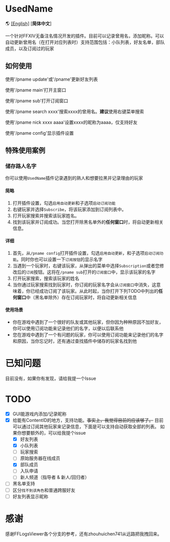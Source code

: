 # UsedName

🌎 [[English]](https://github.com/LittleNightmare/UsedName/blob/Memory/README.md) [**简体中文**]

一个针对FFXIV无备注名情况开发的插件。目前可以记录曾用名，添加昵称。可以自动更新曾用名（在打开对应列表时）支持范围包括：小队列表，好友名单，部队成员，以及订阅过的玩家

## 如何使用

使用'/pname update'或'/pname'更新好友列表

使用'/pname main'打开主窗口

使用'/pname sub'打开订阅窗口

使用'/pname search xxxx'搜索xxxx的曾用名。**建议**使用右键菜单搜索

使用'/pname nick xxxx aaaa'设置xxxx的昵称为aaaa，仅支持好友

使用'/pname config'显示插件设置

## 特殊使用案例

### 储存路人名字

你可以使用`UsedName`插件记录遇到的熟人和想要拉黑并记录理由的玩家

#### 简略

1. 打开插件设置，勾选`启用自动更新`和子选项`启动订阅功能`
2. 右键玩家并选择`Subscribe`，将该玩家添加到订阅列表中。
3. 打开玩家搜索并搜索该玩家姓名。
4. 找到该玩家并订阅成功。当您打开除黑名单外的**任何窗口**时，将自动更新相关信息。

#### 详细

1. 首先，从`/pname config`打开插件设置，勾选`启用自动更新`，和子选项`启动订阅功能`。同时你也可以设置一下`订阅按钮`的显示名字
2. 当遇到一个玩家时，右键该玩家，从弹出的菜单中选择`Subscription`或者您修改后的`订阅`按钮。这将在`/pname sub`打开的`订阅窗口`中，显示该玩家的名字
3. 打开玩家搜索，搜索该玩家的姓名
4. 当你通过玩家搜索找到玩家时，你订阅的玩家名字会从`订阅窗口`中消失，这意味着，你已经成功订阅了该玩家。从此时起，当你打开下列TODO中列出的**任何窗口**中（黑名单除外）存在订阅玩家时，将自动更新相关信息

#### 使用场景
* 你在游戏中遇到了一个很好的队友或其他玩家，但你因为种种原因不加好友，你可以使用订阅功能来记录他们的名字，以便以后联系他
* 您在游戏中遇到了一个有问题的玩家，你可以使用订阅功能来记录他们的名字和原因，当你忘记时，还有通过查找插件中储存的玩家名找到他

# 已知问题
目前没有，如果你有发现，请给我提一个Issue 

# TODO
- [x] GUI能游戏内添加/记录昵称
- [x] 给能有ContentID的地方，支持功能。~~事实上，我觉得目前的应该够了。~~ 目前可以通过订阅其他玩家来记录信息，下面是可以支持自动获取全部的列表。 如果你想要额外的，可以给我提个issue
  - [x] 好友列表
  - [x] 小队列表
  - [ ] 玩家搜索
  - [ ] 原始服务器在线成员
  - [x] 部队成员
  - [ ] 入队申请
  - [ ] 新人频道（指导者 & 新人/回归者）
- [ ] 黑名单支持
- [ ] 区分`找不到该角色`和普通跨服好友
- [ ] 好友列表显示昵称

# 感谢
感谢FFLogsViewer各个分支的参考，还有zhouhuichen741从远路把我拽回来。
